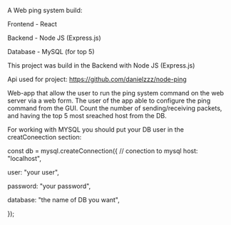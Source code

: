 A Web ping system build:

Frontend - React

Backend - Node JS (Express.js) 

Database - MySQL (for top 5)

This project was build in the Backend with Node JS (Express.js)

Api used for project: https://github.com/danielzzz/node-ping
  
Web-app that allow the user to run the ping system command on the web server via a web form.
The user of the app able to configure the ping command from the GUI. Count the number of sending/receiving packets, and having the top 5 most sreached host from the DB.

For working with MYSQL you should put your DB user in the creatConeection section:

const db = mysql.createConnection({
  // conection to mysql
  host: "localhost",
  
  user: "your user",
  
  password: "your password",
  
  database: "the name of DB you want",
  
});
